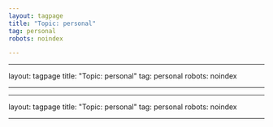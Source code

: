 ```yaml
---
layout: tagpage
title: "Topic: personal"
tag: personal
robots: noindex

---
```

---
layout: tagpage
title: "Topic: personal"
tag: personal
robots: noindex

---
---
layout: tagpage
title: "Topic: personal"
tag: personal
robots: noindex

---
